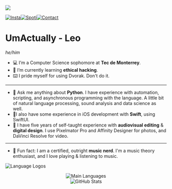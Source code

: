 <a href="https://github.com/UmActually/asciipixels" target="_blank"><img src="https://cdn.discordapp.com/attachments/765560541309304862/1057032454281637958/banner.gif"></a>

<a href="https://instagram.com/umm.actually" target="_blank"><img src="https://img.shields.io/badge/-umm.actually-white?logo=instagram&style=for-the-badge" alt="Insta"></a><a href="https://open.spotify.com/user/leocoronag" target="_blank"><img src="https://img.shields.io/badge/-Leo%20Corona-white?logo=spotify&style=for-the-badge" alt="Spoti"></a><a href="mailto:leocoronag@gmail.com" target="_blank"><img src="https://img.shields.io/badge/-Contact-white?logo=gmail&style=for-the-badge" alt="Contact"></a>

# UmActually - Leo
*he/him*

- 💻 I’m a Computer Science sophomore at **Tec de Monterrey**.
- 🐉 I’m currently learning **ethical hacking**.
- ⌨️ I pride myself for using Dvorak. Don't do it.

---

- 💬 Ask me anything about **Python**. I have experience with automation, scripting, and asynchronous programming with the language. A little bit of natural language processing, sound analysis and data science as well.
- 📱I also have some experience in iOS development with **Swift**, using SwiftUI.
- 🌄 I have five years of self-taught experience with **audiovisual editing** & **digital design**. I use Pixelmator Pro and Affinity Designer for photos, and DaVinci Resolve for video.

---

- 🎸 Fun fact: I am a certified, outright **music nerd**. I'm a music theory enthusiast, and I love playing & listening to music.

![Language Logos](https://cdn.discordapp.com/attachments/765560541309304862/1057063854485549076/logos.png)

<div  style="text-align: center;"><p>
<img src="https://github-readme-stats.vercel.app/api/top-langs?username=UmActually&show_icons=true&locale=en&layout=compact&theme=dracula&langs_count=5" alt="Main Languages">
<br>
<img src="https://github-readme-stats.vercel.app/api?username=UmActually&theme=dracula" alt="GitHub Stats">
</p></div>
